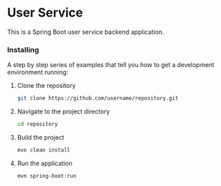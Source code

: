 # User Service

This is a Spring Boot user service backend application.

### Installing

A step by step series of examples that tell you how to get a development environment running:

1. Clone the repository
    ```bash
    git clone https://github.com/username/repository.git

2. Navigate to the project directory
    ```bash
    cd repository

3. Build the project
    ```bash
    mvn clean install

4. Run the application
    ```bash
   mvn spring-boot:run
